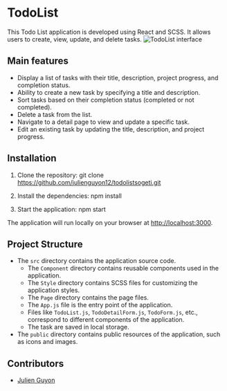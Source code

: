 # TodoList

This Todo List application is developed using React and SCSS. It allows users to create, view, update, and delete tasks.
![TodoList interface](todolistsogeti/public/demo.gif)

## Main features

- Display a list of tasks with their title, description, project progress, and completion status.
- Ability to create a new task by specifying a title and description.
- Sort tasks based on their completion status (completed or not completed).
- Delete a task from the list.
- Navigate to a detail page to view and update a specific task.
- Edit an existing task by updating the title, description, and project progress.

## Installation

1. Clone the repository: git clone <https://github.com/julienguyon12/todolistsogeti.git>

2. Install the dependencies:
   npm install

3. Start the application:
   npm start

The application will run locally on your browser at [http://localhost:3000](http://localhost:3000).

## Project Structure

- The `src` directory contains the application source code.
  - The `Component` directory contains reusable components used in the application.
  - The `Style` directory contains SCSS files for customizing the application styles.
  - The `Page` directory contains the page files.
  - The `App.js` file is the entry point of the application.
  - Files like `TodoList.js`, `TodoDetailForm.js`, `TodoForm.js`, etc., correspond to different components of the application.
  - The task are saved in local storage.
- The `public` directory contains public resources of the application, such as icons and images.

## Contributors

- [Julien Guyon](https://github.com/julienguyon12)
